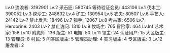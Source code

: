 Lv.0 流浪者: 3192901 
Lv.2 采石匠: 580745 
等待验证会员: 443106 
Lv.1 伐木工: 390052 
Lv.3 挖沙工: 248632 
Lv.4 矿工: 130954 
Lv.5 农夫: 80507 
Lv.6 手艺人: 24142 
Lv-? 禁止发言: 18496 
Lv.7 猎手: 12067 
Lv.8 考古家: 6506 
Lv.? Herobrine: 2403 
Lv-? 禁止访问: 1310 
Lv.9 牧场主: 765 
冒险家: 464 
Lv.Inf 艺术家: 158 
Lv.10 附魔师: 136 
版主: 51 
电鳗: 50 
Lv.11 领主: 24 
认证用户: 15 
大区版主: 13 
管理员: 8 
村民: 5 
问答区版主: 5 
管理员助理: 4 
实习版主: 4 
专区版主: 3 
Lv.12 屠龙者: 2 
